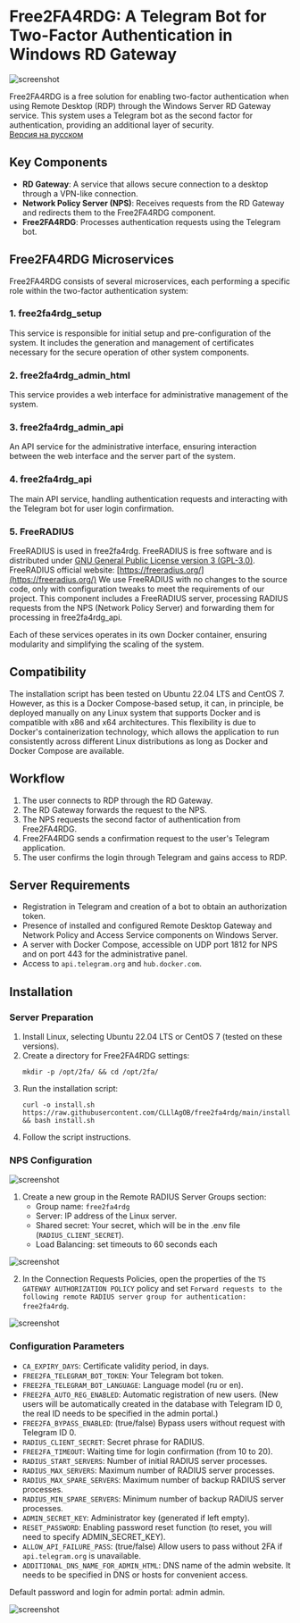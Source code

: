 # Free2FA4RDG: A Telegram Bot for Two-Factor Authentication in Windows RD Gateway

![screenshot](img/1-0en.png)

Free2FA4RDG is a free solution for enabling two-factor authentication when using Remote Desktop (RDP) through the Windows Server RD Gateway service. This system uses a Telegram bot as the second factor for authentication, providing an additional layer of security.  
[Версия на русском](./READMERU.md)

## Key Components

- **RD Gateway**: A service that allows secure connection to a desktop through a VPN-like connection.
- **Network Policy Server (NPS)**: Receives requests from the RD Gateway and redirects them to the Free2FA4RDG component.
- **Free2FA4RDG**: Processes authentication requests using the Telegram bot.

## Free2FA4RDG Microservices

Free2FA4RDG consists of several microservices, each performing a specific role within the two-factor authentication system:

### 1. free2fa4rdg_setup
This service is responsible for initial setup and pre-configuration of the system. It includes the generation and management of certificates necessary for the secure operation of other system components.

### 2. free2fa4rdg_admin_html
This service provides a web interface for administrative management of the system.

### 3. free2fa4rdg_admin_api
An API service for the administrative interface, ensuring interaction between the web interface and the server part of the system.

### 4. free2fa4rdg_api
The main API service, handling authentication requests and interacting with the Telegram bot for user login confirmation.

### 5. FreeRADIUS
FreeRADIUS is used in free2fa4rdg. FreeRADIUS is free software and is distributed under [GNU General Public License version 3 (GPL-3.0)](https://www.gnu.org/licenses/gpl-3.0.en.html).
FreeRADIUS official website: [https://freeradius.org/](https://freeradius.org/)
We use FreeRADIUS with no changes to the source code, only with configuration tweaks to meet the requirements of our project.
This component includes a FreeRADIUS server, processing RADIUS requests from the NPS (Network Policy Server) and forwarding them for processing in free2fa4rdg_api.

Each of these services operates in its own Docker container, ensuring modularity and simplifying the scaling of the system.

## Compatibility

The installation script has been tested on Ubuntu 22.04 LTS and CentOS 7. However, as this is a Docker Compose-based setup, it can, in principle, be deployed manually on any Linux system that supports Docker and is compatible with x86 and x64 architectures. This flexibility is due to Docker's containerization technology, which allows the application to run consistently across different Linux distributions as long as Docker and Docker Compose are available.

## Workflow

1. The user connects to RDP through the RD Gateway.
2. The RD Gateway forwards the request to the NPS.
3. The NPS requests the second factor of authentication from Free2FA4RDG.
4. Free2FA4RDG sends a confirmation request to the user's Telegram application.
5. The user confirms the login through Telegram and gains access to RDP.

## Server Requirements

- Registration in Telegram and creation of a bot to obtain an authorization token.
- Presence of installed and configured Remote Desktop Gateway and Network Policy and Access Service components on Windows Server.
- A server with Docker Compose, accessible on UDP port 1812 for NPS and on port 443 for the administrative panel.
- Access to `api.telegram.org` and `hub.docker.com`.

## Installation

### Server Preparation

1. Install Linux, selecting Ubuntu 22.04 LTS or CentOS 7 (tested on these versions).
2. Create a directory for Free2FA4RDG settings:
   ```
   mkdir -p /opt/2fa/ && cd /opt/2fa/
   ```
3. Run the installation script:
   ```
   curl -o install.sh https://raw.githubusercontent.com/CLLlAgOB/free2fa4rdg/main/install.sh && bash install.sh
   ```
4. Follow the script instructions.

### NPS Configuration
![screenshot](img/1-1.png)



1. Create a new group in the Remote RADIUS Server Groups section:
   - Group name: `free2fa4rdg`
   - Server: IP address of the Linux server.
   - Shared secret: Your secret, which will be in the .env file (`RADIUS_CLIENT_SECRET`).
   - Load Balancing: set timeouts to 60 seconds each

![screenshot](img/1-23.png)

2. In the Connection Requests Policies, open the properties of the `TS GATEWAY AUTHORIZATION POLICY` policy and set `Forward requests to the following remote RADIUS server group for authentication: free2fa4rdg`.

![screenshot](img/1-4.png)

### Configuration Parameters

- `CA_EXPIRY_DAYS`: Certificate validity period, in days.
- `FREE2FA_TELEGRAM_BOT_TOKEN`: Your Telegram bot token.
- `FREE2FA_TELEGRAM_BOT_LANGUAGE`: Language model (ru or en).
- `FREE2FA_AUTO_REG_ENABLED`: Automatic registration of new users. (New users will be automatically created in the database with Telegram ID 0, the real ID needs to be specified in the admin portal.)
- `FREE2FA_BYPASS_ENABLED`: (true/false) Bypass users without request with Telegram ID 0.
- `RADIUS_CLIENT_SECRET`: Secret phrase for RADIUS.
- `FREE2FA_TIMEOUT`: Waiting time for login confirmation (from 10 to 20).
- `RADIUS_START_SERVERS`: Number of initial RADIUS server processes.
- `RADIUS_MAX_SERVERS`: Maximum number of RADIUS server processes.
- `RADIUS_MAX_SPARE_SERVERS`: Maximum number of backup RADIUS server processes.
- `RADIUS_MIN_SPARE_SERVERS`: Minimum number of backup RADIUS server processes.
- `ADMIN_SECRET_KEY`: Administrator key (generated if left empty).
- `RESET_PASSWORD`: Enabling password reset function (to reset, you will need to specify ADMIN_SECRET_KEY).
- `ALLOW_API_FAILURE_PASS`: (true/false) Allow users to pass without 2FA if `api.telegram.org` is unavailable.
- `ADDITIONAL_DNS_NAME_FOR_ADMIN_HTML`: DNS name of the admin website. It needs to be specified in DNS or hosts for convenient access.

Default password and login for admin portal: admin admin.

![screenshot](img/1-2.png)